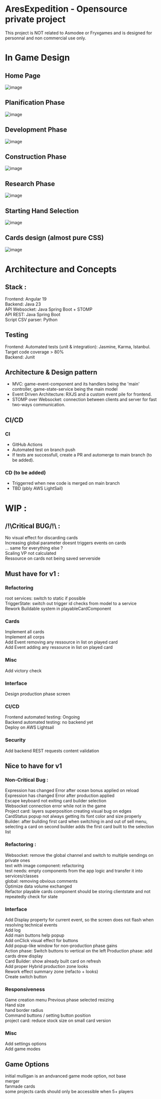# AresExpedition - Opensource private project  
This project is NOT related to Asmodee or Fryxgames and is designed for personnal and non commercial use only.

# In Game Design
## Home Page
![image](https://github.com/Mylaana/AresExpedition/blob/main/ressources/images/fullscreen_lobby.png)
## Planification Phase
![image](https://github.com/Mylaana/AresExpedition/blob/main/ressources/images/fullscreen_planification.png)
## Development Phase
![image](https://github.com/Mylaana/AresExpedition/blob/main/ressources/images/fullscreen_development.png)
## Construction Phase
![image](https://github.com/Mylaana/AresExpedition/blob/main/ressources/images/fullscreen_construction.png)
## Research Phase
![image](https://github.com/Mylaana/AresExpedition/blob/main/ressources/images/fullscreen_research.png)
## Starting Hand Selection
![image](https://github.com/Mylaana/AresExpedition/blob/main/ressources/images/fullscreen_starting_hand.png)
## Cards design (almost pure CSS)
![image](https://github.com/Mylaana/AresExpedition/blob/main/ressources/images/fullscreen_cards.png)

# Architecture and Concepts
## Stack :
Frontend: Angular 19   
Backend: Java 23   
API Websocket: Java Spring Boot + STOMP   
API REST: Java Spring Boot   
Script CSV parser: Python   

## Testing
Frontend: Automated tests (unit & integration): Jasmine, Karma, Istanbul. Target code coverage > 80%   
Backend: Junit   

## Architecture & Design pattern
- MVC: game-event-component and its handlers being the 'main' controller, game-state-service being the main model   
- Event Driven Architecture: RXJS and a custom event pile for frontend.   
- STOMP over Websocket: connection between clients and server for fast two-ways communication.   

## CI/CD
### CI
- GitHub Actions   
- Automated test on branch push   
- If tests are successfull, create a PR and automerge to main branch (to be added).   

### CD (to be added)
- Triggerred when new code is merged on main branch   
- TBD (pbly AWS LightSail)   

# WIP : 
## /!\Critical BUG/!\ :
No visual effect for discarding cards   
Increasing global parameter doesnt triggers events on cards   
... same for everything else ?   
Scaling VP not calculated   
Ressource on cards not being saved serverside   

## Must have for v1 :
### Refactoring
root services: switch to static if possible   
TriggerState: switch out trigger id checks from model to a service   
Rework Buildable system in playableCardComponent   

### Cards
Implement all cards   
Implement all corps   
Add Event removing any ressource in list on played card   
Add Event adding any ressource in list on played card   

### Misc
Add victory check   

### Interface
Design production phase screen   

### CI/CD
Frontend automated testing: Ongoing   
Backend automated testing: no backend yet   
Deploy on AWS Lightsail   

### Security
Add backend REST requests content validation   

## Nice to have for v1
### Non-Critical Bug :
Expression has changed Error after ocean bonus applied on reload   
Expression has changed Error after production applied   
Escape keyboard not exiting card builder selection   
Websocket connection error while not in the game   
Project card: layers superposition creating visual bug on edges   
CardStatus popup not always getting its font color and size properly   
Builder: after building first card when switching in and out of sell menu, selecting a card on second builder adds the first card built to the selection list   

### Refactoring :
Websocket: remove the global channel and switch to multiple sendings on private ones   
text with image component: refactoring   
test needs: empty components from the app logic and transfer it into services/classes    
global: removing obvious comments   
Optimize data volume exchanged   
Refactor playable cards component should be storing clientstate and not repeatedly check for state   

### Interface
Add Display property for current event, so the screen does not flash when resolving technical events   
Add log   
Add main buttons help popup   
Add onClick visual effect for buttons   
Add popup-like window for non-production phase gains   
Action phase: Switch buttons to vertical on the left
Production phase: add cards drew display   
Card Builder: show already built card on refresh   
Add proper Hybrid production zone looks   
Rework effect summary zone (refacto + looks)   
Create switch button   

### Responsiveness
Game creation menu
Previous phase selected resizing   
Hand size   
hand border radius   
Command buttons / setting button position   
project card: reduce stock size on small card version   

### Misc
Add settings options   
Add game modes   

## Game Options
initial mulligan is an andvanced game mode option, not base   
merger   
fanmade cards   
some projects cards should only be accessible when 5+ players   